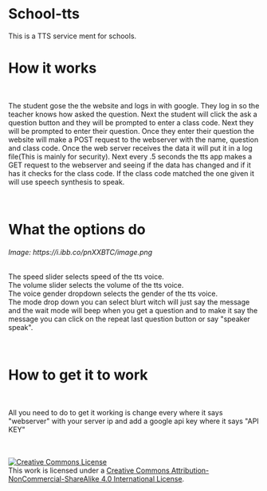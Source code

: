 # School-tts
This is a TTS service ment for schools.
<br>
<h1>How it works</h1>
<br>
<p>The student gose the the website and logs in with google. They log in so the teacher knows how asked the question. Next the student will click the ask a question button and they will be prompted to enter a class code. Next they will be prompted to enter their question. Once they enter their question the website will make a POST request to the webserver with the name, question and class code. Once the web server receives the data it will put it in a log file(This is mainly for security). Next every .5 seconds the tts app makes a GET request to the webserver and seeing if the data has changed and if it has it checks for the class code. If the class code matched the one given it will use speech synthesis to speak.</p>
<br>
<h1>What the options do</h1>
<h6>Image: https://i.ibb.co/pnXXBTC/image.png</h6>
<p>The speed slider selects speed of the tts voice. <br> The volume slider selects the volume of the tts voice. <br> The voice gender dropdown selects the gender of the tts voice.<br> The mode drop down you can select blurt witch will just say the message and the wait mode will beep when you get a question and to make it say the message you can click on the repeat last question button or say "speaker speak".</p>
<br>
<h1>How to get it to work</h1>
 <br>
 <p>All you need to do to get it working is change every where it says "webserver" with your server ip and add a google api key where it says "API KEY"</p>
 <br>
 <br>
 <a rel="license" href="http://creativecommons.org/licenses/by-nc-sa/4.0/"><img alt="Creative Commons License" style="border-width:0" src="https://i.creativecommons.org/l/by-nc-sa/4.0/88x31.png" /></a><br />This work is licensed under a <a rel="license" href="http://creativecommons.org/licenses/by-nc-sa/4.0/">Creative Commons Attribution-NonCommercial-ShareAlike 4.0 International License</a>.
